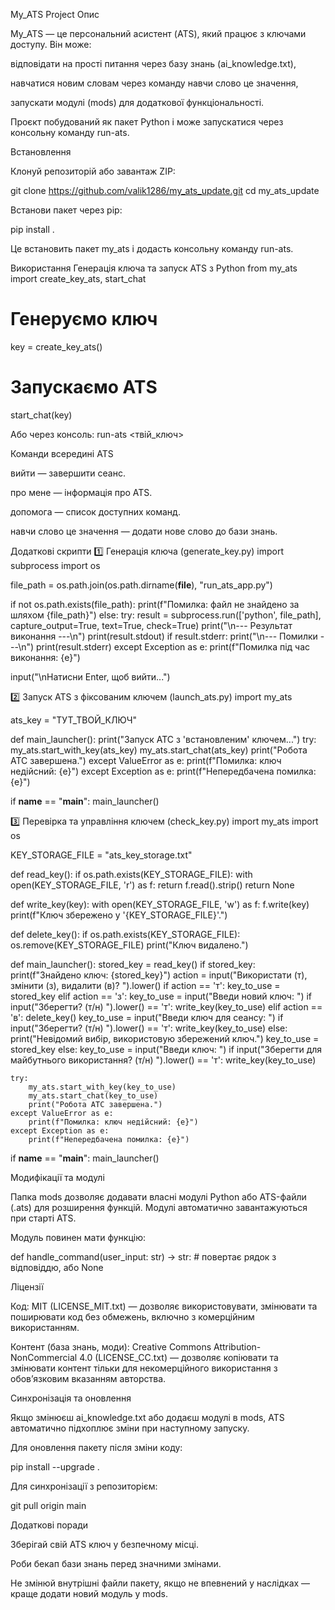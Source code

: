 My_ATS Project
Опис

My_ATS — це персональний асистент (ATS), який працює з ключами доступу.
Він може:

відповідати на прості питання через базу знань (ai_knowledge.txt),

навчатися новим словам через команду навчи слово це значення,

запускати модулі (mods) для додаткової функціональності.

Проєкт побудований як пакет Python і може запускатися через консольну команду run-ats.

Встановлення

Клонуй репозиторій або завантаж ZIP:

git clone https://github.com/valik1286/my_ats_update.git
cd my_ats_update


Встанови пакет через pip:

pip install .


Це встановить пакет my_ats і додасть консольну команду run-ats.

Використання
Генерація ключа та запуск ATS з Python
from my_ats import create_key_ats, start_chat

# Генеруємо ключ
key = create_key_ats()

# Запускаємо ATS
start_chat(key)

Або через консоль:
run-ats <твій_ключ>

Команди всередині ATS

вийти — завершити сеанс.

про мене — інформація про ATS.

допомога — список доступних команд.

навчи слово це значення — додати нове слово до бази знань.

Додаткові скрипти
1️⃣ Генерація ключа (generate_key.py)
import subprocess
import os

file_path = os.path.join(os.path.dirname(__file__), "run_ats_app.py")

if not os.path.exists(file_path):
    print(f"Помилка: файл не знайдено за шляхом {file_path}")
else:
    try:
        result = subprocess.run(['python', file_path], capture_output=True, text=True, check=True)
        print("\n--- Результат виконання ---\n")
        print(result.stdout)
        if result.stderr:
            print("\n--- Помилки ---\n")
            print(result.stderr)
    except Exception as e:
        print(f"Помилка під час виконання: {e}")

input("\nНатисни Enter, щоб вийти...")

2️⃣ Запуск ATS з фіксованим ключем (launch_ats.py)
import my_ats

ats_key = "ТУТ_ТВОЙ_КЛЮЧ"

def main_launcher():
    print("Запуск АТС з 'встановленим' ключем...")
    try:
        my_ats.start_with_key(ats_key)
        my_ats.start_chat(ats_key)
        print("Робота АТС завершена.")
    except ValueError as e:
        print(f"Помилка: ключ недійсний: {e}")
    except Exception as e:
        print(f"Непередбачена помилка: {e}")

if __name__ == "__main__":
    main_launcher()

3️⃣ Перевірка та управління ключем (check_key.py)
import my_ats
import os

KEY_STORAGE_FILE = "ats_key_storage.txt"

def read_key():
    if os.path.exists(KEY_STORAGE_FILE):
        with open(KEY_STORAGE_FILE, 'r') as f:
            return f.read().strip()
    return None

def write_key(key):
    with open(KEY_STORAGE_FILE, 'w') as f:
        f.write(key)
    print(f"Ключ збережено у '{KEY_STORAGE_FILE}'.")

def delete_key():
    if os.path.exists(KEY_STORAGE_FILE):
        os.remove(KEY_STORAGE_FILE)
        print("Ключ видалено.")

def main_launcher():
    stored_key = read_key()
    if stored_key:
        print(f"Знайдено ключ: {stored_key}")
        action = input("Використати (т), змінити (з), видалити (в)? ").lower()
        if action == 'т':
            key_to_use = stored_key
        elif action == 'з':
            key_to_use = input("Введи новий ключ: ")
            if input("Зберегти? (т/н) ").lower() == 'т':
                write_key(key_to_use)
        elif action == 'в':
            delete_key()
            key_to_use = input("Введи ключ для сеансу: ")
            if input("Зберегти? (т/н) ").lower() == 'т':
                write_key(key_to_use)
        else:
            print("Невідомий вибір, використовую збережений ключ.")
            key_to_use = stored_key
    else:
        key_to_use = input("Введи ключ: ")
        if input("Зберегти для майбутнього використання? (т/н) ").lower() == 'т':
            write_key(key_to_use)

    try:
        my_ats.start_with_key(key_to_use)
        my_ats.start_chat(key_to_use)
        print("Робота АТС завершена.")
    except ValueError as e:
        print(f"Помилка: ключ недійсний: {e}")
    except Exception as e:
        print(f"Непередбачена помилка: {e}")

if __name__ == "__main__":
    main_launcher()

Модифікації та модулі

Папка mods дозволяє додавати власні модулі Python або ATS-файли (.ats) для розширення функцій.
Модулі автоматично завантажуються при старті ATS.

Модуль повинен мати функцію:

def handle_command(user_input: str) -> str:
    # повертає рядок з відповіддю, або None

Ліцензії

Код: MIT (LICENSE_MIT.txt) — дозволяє використовувати, змінювати та поширювати код без обмежень, включно з комерційним використанням.

Контент (база знань, моди): Creative Commons Attribution-NonCommercial 4.0 (LICENSE_CC.txt) — дозволяє копіювати та змінювати контент тільки для некомерційного використання з обов’язковим вказанням авторства.

Синхронізація та оновлення

Якщо змінюєш ai_knowledge.txt або додаєш модулі в mods, ATS автоматично підхоплює зміни при наступному запуску.

Для оновлення пакету після зміни коду:

pip install --upgrade .


Для синхронізації з репозиторієм:

git pull origin main

Додаткові поради

Зберігай свій ATS ключ у безпечному місці.

Роби бекап бази знань перед значними змінами.

Не змінюй внутрішні файли пакету, якщо не впевнений у наслідках — краще додати новий модуль у mods.
